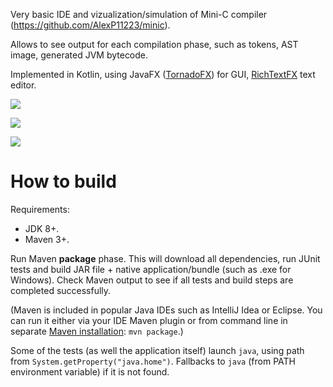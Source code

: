 

Very basic IDE and vizualization/simulation of Mini-C compiler (https://github.com/AlexP11223/minic).

Allows to see output for each compilation phase, such as tokens, AST image, generated JVM bytecode.

Implemented in Kotlin, using JavaFX ([TornadoFX](https://github.com/edvin/tornadofx)) for GUI, [RichTextFX](https://github.com/TomasMikula/RichTextFX) text editor.

![](http://i.imgur.com/qbdGc8G.png)

![](http://i.imgur.com/aVnoQXE.png)

![](http://i.imgur.com/0Qcr0FV.png)
  
# How to build

Requirements:
- JDK 8+.
- Maven 3+.

Run Maven **package** phase. This will download all dependencies, run JUnit tests and build JAR file + native application/bundle (such as .exe for Windows). Check Maven output to see if all tests and build steps are completed successfully.

(Maven is included in popular Java IDEs such as IntelliJ Idea or Eclipse. You can run it either via your IDE Maven plugin or from command line in separate [Maven installation](https://maven.apache.org/install.html): `mvn package`.)
 
Some of the tests (as well the application itself) launch `java`, using path from `System.getProperty("java.home")`. Fallbacks to `java` (from PATH environment variable) if it is not found.
